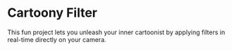 # Cartoony Filter
This fun project lets you unleash your inner cartoonist by applying filters in real-time directly on your camera.
